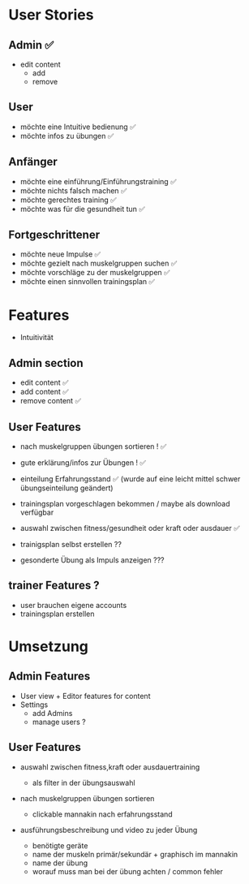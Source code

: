 # User Stories

## Admin ✅

- edit content
  - add
  - remove

## User

- möchte eine Intuitive bedienung ✅
- möchte infos zu übungen ✅

## Anfänger

- möchte eine einführung/Einführungstraining ✅
- möchte nichts falsch machen ✅
- möchte gerechtes training ✅
- möchte was für die gesundheit tun ✅

## Fortgeschrittener

- möchte neue Impulse ✅
- möchte gezielt nach muskelgruppen suchen ✅
- möchte vorschläge zu der muskelgruppen ✅
- möchte einen sinnvollen trainingsplan ✅

# Features

- Intuitivität

## Admin section

- edit content ✅
- add content ✅
- remove content ✅

## User Features

- nach muskelgruppen übungen sortieren ! ✅
- gute erklärung/infos zur Übungen ! ✅

- einteilung Erfahrungsstand ✅ (wurde auf eine leicht mittel schwer übungseinteilung geändert)
- trainingsplan vorgeschlagen bekommen / maybe als download verfügbar
- auswahl zwischen fitness/gesundheit oder kraft oder ausdauer ✅

- trainigsplan selbst erstellen ??

- gesonderte Übung als Impuls anzeigen ???

## trainer Features ?

- user brauchen eigene accounts
- trainingsplan erstellen

# Umsetzung

## Admin Features

- User view + Editor features for content
- Settings
  - add Admins
  - manage users ?

## User Features

- auswahl zwischen fitness,kraft oder ausdauertraining

  - als filter in der übungsauswahl

- nach muskelgruppen übungen sortieren

  - clickable mannakin nach erfahrungsstand

- ausführungsbeschreibung und video zu jeder Übung
  - benötigte geräte
  - name der muskeln primär/sekundär + graphisch im mannakin
  - name der übung
  - worauf muss man bei der übung achten / common fehler
